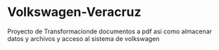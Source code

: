 # Volkswagen-Veracruz
Proyecto de Transformacionde documentos a pdf asi como almacenar datos y archivos y acceso al sistema de volkswagen
